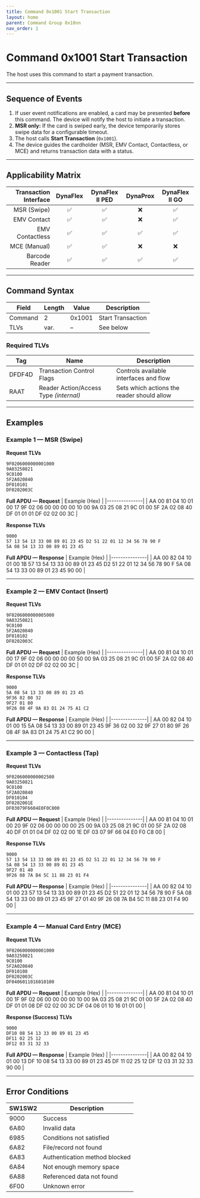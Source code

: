 ```yaml
---
title: Command 0x1001 Start Transaction
layout: home
parent: Command Group 0x10nn
nav_order: 1
---
```


# Command 0x1001 Start Transaction

The host uses this command to start a payment transaction.

---

## Sequence of Events

1. If user event notifications are enabled, a card may be presented **before** this command. The device will notify the host to initiate a transaction.
2. **MSR only:** If the card is swiped early, the device temporarily stores swipe data for a configurable timeout.
3. The host calls **Start Transaction** (`0x1001`).
4. The device guides the cardholder (MSR, EMV Contact, Contactless, or MCE) and returns transaction data with a status.

---

## Applicability Matrix

| Transaction Interface | DynaFlex | DynaFlex II PED | DynaProx | DynaFlex II GO |
|----------------------:|:--------:|:---------------:|:--------:|:--------------:|
| MSR (Swipe)           | ✅       | ✅              | ❌       | ✅             |
| EMV Contact           | ✅       | ✅              | ❌       | ✅             |
| EMV Contactless       | ✅       | ✅              | ✅       | ✅             |
| MCE (Manual)          | ✅       | ✅              | ❌       | ❌             |
| Barcode Reader        | ✅       | ✅              | ✅       | ✅             |

---

## Command Syntax

| Field   | Length | Value   | Description           |
|---------|--------|---------|-----------------------|
| Command | 2      | 0x1001  | Start Transaction     |
| TLVs    | var.   | –       | See below             |

### Required TLVs

| Tag    | Name                       | Description                                        |
|--------|----------------------------|----------------------------------------------------|
| DFDF4D | Transaction Control Flags  | Controls available interfaces and flow             |
| RAAT   | Reader Action/Access Type *(internal)* | Sets which actions the reader should allow |

---

## Examples

### Example 1 — MSR (Swipe)

**Request TLVs**
<div class="code-box" data-label="Payload">

```text
9F0206000000001000
9A03250821
9C0100
5F2A020840
DF010101
DF0202003C
```

</div>

**Full APDU — Request**
| Example (Hex) |
|---------------|
| AA 00 81 04 10 01 00 17 9F 02 06 00 00 00 00 10 00 9A 03 25 08 21 9C 01 00 5F 2A 02 08 40 DF 01 01 01 DF 02 02 00 3C |

**Response TLVs**
<div class="code-box" data-label="Payload">

```text
9000
57 13 54 13 33 00 89 01 23 45 D2 51 22 01 12 34 56 78 90 F
5A 08 54 13 33 00 89 01 23 45
```

</div>

**Full APDU — Response**
| Example (Hex) |
|---------------|
| AA 00 82 04 10 01 00 1B 57 13 54 13 33 00 89 01 23 45 D2 51 22 01 12 34 56 78 90 F 5A 08 54 13 33 00 89 01 23 45 90 00 |

---

### Example 2 — EMV Contact (Insert)

**Request TLVs**
<div class="code-box" data-label="Payload">

```text
9F0206000000005000
9A03250821
9C0100
5F2A020840
DF010102
DF0202003C
```

</div>

**Full APDU — Request**
| Example (Hex) |
|---------------|
| AA 00 81 04 10 01 00 17 9F 02 06 00 00 00 00 50 00 9A 03 25 08 21 9C 01 00 5F 2A 02 08 40 DF 01 01 02 DF 02 02 00 3C |

**Response TLVs**
<div class="code-box" data-label="Payload">

```text
9000
5A 08 54 13 33 00 89 01 23 45
9F36 02 00 32
9F27 01 80
9F26 08 4F 9A 83 D1 24 75 A1 C2
```

</div>

**Full APDU — Response**
| Example (Hex) |
|---------------|
| AA 00 82 04 10 01 00 15 5A 08 54 13 33 00 89 01 23 45 9F 36 02 00 32 9F 27 01 80 9F 26 08 4F 9A 83 D1 24 75 A1 C2 90 00 |

---

### Example 3 — Contactless (Tap)

**Request TLVs**
<div class="code-box" data-label="Payload">

```text
9F0206000000002500
9A03250821
9C0100
5F2A020840
DF010104
DF0202001E
DF03079F6604E0F0C800
```

</div>

**Full APDU — Request**
| Example (Hex) |
|---------------|
| AA 00 81 04 10 01 00 20 9F 02 06 00 00 00 00 25 00 9A 03 25 08 21 9C 01 00 5F 2A 02 08 40 DF 01 01 04 DF 02 02 00 1E DF 03 07 9F 66 04 E0 F0 C8 00 |

**Response TLVs**
<div class="code-box" data-label="Payload">

```text
9000
57 13 54 13 33 00 89 01 23 45 D2 51 22 01 12 34 56 78 90 F
5A 08 54 13 33 00 89 01 23 45
9F27 01 40
9F26 08 7A B4 5C 11 88 23 01 F4
```

</div>

**Full APDU — Response**
| Example (Hex) |
|---------------|
| AA 00 82 04 10 01 00 23 57 13 54 13 33 00 89 01 23 45 D2 51 22 01 12 34 56 78 90 F 5A 08 54 13 33 00 89 01 23 45 9F 27 01 40 9F 26 08 7A B4 5C 11 88 23 01 F4 90 00 |

---

### Example 4 — Manual Card Entry (MCE)

**Request TLVs**
<div class="code-box" data-label="Payload">

```text
9F0206000000001000
9A03250821
9C0100
5F2A020840
DF010108
DF0202003C
DF0406011016010100
```

</div>

**Full APDU — Request**
| Example (Hex) |
|---------------|
| AA 00 81 04 10 01 00 1F 9F 02 06 00 00 00 00 10 00 9A 03 25 08 21 9C 01 00 5F 2A 02 08 40 DF 01 01 08 DF 02 02 00 3C DF 04 06 01 10 16 01 01 00 |

**Response (Success) TLVs**
<div class="code-box" data-label="Payload">

```text
9000
DF10 08 54 13 33 00 89 01 23 45
DF11 02 25 12
DF12 03 31 32 33
```

</div>

**Full APDU — Response**
| Example (Hex) |
|---------------|
| AA 00 82 04 10 01 00 13 DF 10 08 54 13 33 00 89 01 23 45 DF 11 02 25 12 DF 12 03 31 32 33 90 00 |

---

## Error Conditions

| SW1SW2 | Description |
|--------|-------------|
| 9000   | Success |
| 6A80   | Invalid data |
| 6985   | Conditions not satisfied |
| 6A82   | File/record not found |
| 6A83   | Authentication method blocked |
| 6A84   | Not enough memory space |
| 6A88   | Referenced data not found |
| 6F00   | Unknown error |
